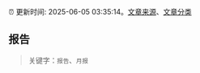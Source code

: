 :alarm_clock: 更新时间: 2025-06-05 03:35:14。[文章来源](/README.md)、[文章分类](/TAGS.md)

## 报告


> 关键字：`报告`、`月报`



